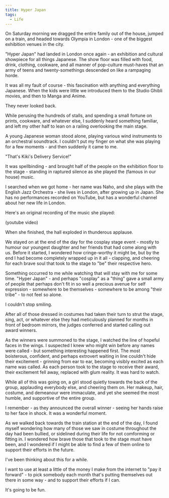 ```yaml
---
title: Hyper Japan
tags:
  - Life
---
```


On Saturday morning we dragged the entire family out of the house, jumped on a train, and headed towards Olympia in London - one of the biggest exhibition venues in the city.

"Hyper Japan" had landed in London once again - an exhibition and cultural showpiece for all things Japanese. The show floor was filled with food, drink, clothing, cookware, and all manner of pop-culture must-haves that an army of teens and twenty-somethings descended on like a rampaging horde.

It was all my fault of course - this fascination with anything and everything Japanese. When the kids were little we introduced them to the Studio Ghibli movies, and then to Manga and Anime.

They never looked back.

While perusing the hundreds of stalls, and spending a small fortune on prints, cookware, and whatever else, I suddenly heard something familiar, and left my other half to lean on a railing overlooking the main stage.

A young Japanese woman stood alone, playing various wind instruments to an orchestral soundtrack. I couldn't put my finger on what she was playing for a few moments - and then suddenly it came to me.

"That's Kiki's Delivery Service!"

It was spellbinding - and brought half of the people on the exhibition floor to the stage - standing in raptured silence as she played the (famous in our house) music.

I searched when we got home - her name was Naho, and she plays with the English Jazz Orchestra - she lives in London, after growing up in Japan. She has no performances recorded on YouTube, but has a wonderful channel about her new life in London.

Here's an original recording of the music she played:

(youtube video)

When she finished, the hall exploded in thunderous applause.

We stayed on at the end of the day for the cosplay stage event - mostly to humour our youngest daughter and her friends that had come along with us. Before it started, I wondered how cringe-worthy it might be, but by the end I had become completely wrapped up in it all - clapping, and cheering for each brave soul that took to the stage to "be" their respective hero.

Something occurred to me while watching that will stay with me for some time. "Hyper Japan" - and perhaps "cosplay" as a "thing" gave a small army of people that perhaps don't fit in so well a precious avenue for self expression - somewhere to be themselves - somewhere to be among "their tribe" - to not feel so alone.

I couldn't stop smiling.

After all of those dressed in costumes had taken their turn to strut the stage, sing, act, or whatever else they had meticulously planned for months in front of bedroom mirrors, the judges conferred and started calling out award winners.

As the winners were summoned to the stage, I watched the line of hopeful faces in the wings. I suspected I knew who might win before any names were called - but something interesting happened first. The most boisterous, confident, and perhaps extrovert waiting in line couldn't hide their excitement - grinning from ear to ear, becoming visibly excited as each name was called. As each person took to the stage to receive their award, their excitement fell away, replaced with glum reality. It was hard to watch.

While all of this was going on, a girl stood quietly towards the back of the group, applauding everybody else, and cheering them on. Her makeup, hair, costume, and demeanour were immaculate, and yet she seemed the most humble, and supportive of the entire group.

I remember - as they announced the overall winner - seeing her hands raise to her face in shock. It was a wonderful moment.

As we walked back towards the train station at the end of the day, I found myself wondering how many of those we saw in costume throughout the day had been bullied, or sidelined during their life for not comforming or fitting in. I wondered how brave those that took to the stage must have been, and I wondered if I might be able to find a few of them online to support their efforts in the future.

I've been thinking about this for a while.

I want to use at least a little of the money I make from the internet to "pay it forward" - to pick somebody each month that's putting themselves out there in some way - and to support their efforts if I can.

It's going to be fun.
